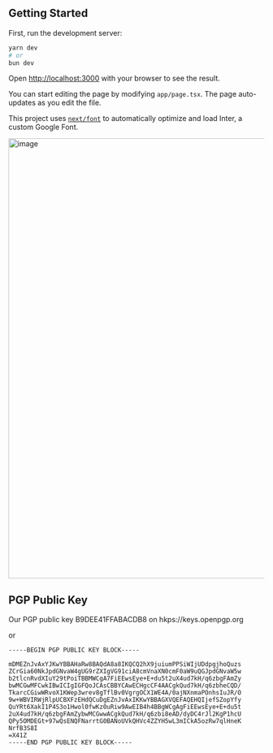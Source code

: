 ## Getting Started

First, run the development server:

```bash
yarn dev
# or
bun dev
```

Open [http://localhost:3000](http://localhost:3000) with your browser to see the result.

You can start editing the page by modifying `app/page.tsx`. The page auto-updates as you edit the file.

This project uses [`next/font`](https://nextjs.org/docs/basic-features/font-optimization) to automatically optimize and load Inter, a custom Google Font.

<img width="867" alt="image" src="https://github.com/bitcoinbrisbane/bitcoinpokertour/assets/8411406/452d4695-c59a-453f-85f1-3b126df9bf4e">

## PGP Public Key

Our PGP public key B9DEE41FFABACDB8 on hkps://keys.openpgp.org

or

```text
-----BEGIN PGP PUBLIC KEY BLOCK-----

mDMEZnJvAxYJKwYBBAHaRw8BAQdA8a8IKQCQ2hX9juiumPPSiWIjUDdpgjhoQuzs
ZCrGia60NkJpdGNvaW4gUG9rZXIgVG91ciA8cmVnaXN0cmF0aW9uQGJpdGNvaW5w
b2tlcnRvdXIuY29tPoiTBBMWCgA7FiEEwsEye+E+du5t2uX4ud7kH/q6zbgFAmZy
bwMCGwMFCwkIBwICIgIGFQoJCAsCBBYCAwECHgcCF4AACgkQud7kH/q6zbheCQD/
TkarcCGiwWRvoX1KWep3wrev8gTflBv0VgrgOCX1WE4A/0ajNXnmaPOnhsIuJR/O
9w+WBVIRWjRlpUCBXFzEHdQCuDgEZnJvAxIKKwYBBAGXVQEFAQEHQIjefSZopYfy
QuYRt6XakI1P4S3o1Hwol0fwKz0uRiw9AwEIB4h4BBgWCgAgFiEEwsEye+E+du5t
2uX4ud7kH/q6zbgFAmZybwMCGwwACgkQud7kH/q6zbi8eAD/dyDC4rJl2KgP1hcU
QPy5OMDEGt+97wQsENQFNarrtG0BANoUVkQHVc4ZZYH5wL3mICkA5ozRw7qlHneK
NrfB3S8I
=X41Z
-----END PGP PUBLIC KEY BLOCK-----
```
